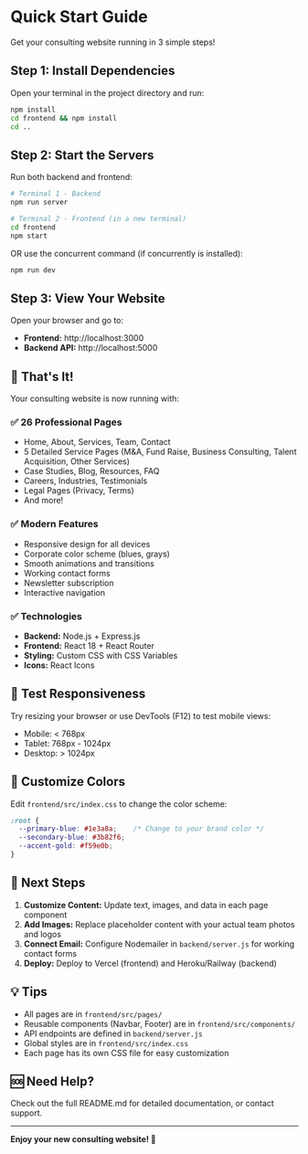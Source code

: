 # Quick Start Guide

Get your consulting website running in 3 simple steps!

## Step 1: Install Dependencies

Open your terminal in the project directory and run:

```bash
npm install
cd frontend && npm install
cd ..
```

## Step 2: Start the Servers

Run both backend and frontend:

```bash
# Terminal 1 - Backend
npm run server

# Terminal 2 - Frontend (in a new terminal)
cd frontend
npm start
```

OR use the concurrent command (if concurrently is installed):

```bash
npm run dev
```

## Step 3: View Your Website

Open your browser and go to:
- **Frontend:** http://localhost:3000
- **Backend API:** http://localhost:5000

## 🎉 That's It!

Your consulting website is now running with:

### ✅ 26 Professional Pages
- Home, About, Services, Team, Contact
- 5 Detailed Service Pages (M&A, Fund Raise, Business Consulting, Talent Acquisition, Other Services)
- Case Studies, Blog, Resources, FAQ
- Careers, Industries, Testimonials
- Legal Pages (Privacy, Terms)
- And more!

### ✅ Modern Features
- Responsive design for all devices
- Corporate color scheme (blues, grays)
- Smooth animations and transitions
- Working contact forms
- Newsletter subscription
- Interactive navigation

### ✅ Technologies
- **Backend:** Node.js + Express.js
- **Frontend:** React 18 + React Router
- **Styling:** Custom CSS with CSS Variables
- **Icons:** React Icons

## 📱 Test Responsiveness

Try resizing your browser or use DevTools (F12) to test mobile views:
- Mobile: < 768px
- Tablet: 768px - 1024px  
- Desktop: > 1024px

## 🎨 Customize Colors

Edit `frontend/src/index.css` to change the color scheme:

```css
:root {
  --primary-blue: #1e3a8a;    /* Change to your brand color */
  --secondary-blue: #3b82f6;
  --accent-gold: #f59e0b;
}
```

## 🚀 Next Steps

1. **Customize Content:** Update text, images, and data in each page component
2. **Add Images:** Replace placeholder content with your actual team photos and logos
3. **Connect Email:** Configure Nodemailer in `backend/server.js` for working contact forms
4. **Deploy:** Deploy to Vercel (frontend) and Heroku/Railway (backend)

## 💡 Tips

- All pages are in `frontend/src/pages/`
- Reusable components (Navbar, Footer) are in `frontend/src/components/`
- API endpoints are defined in `backend/server.js`
- Global styles are in `frontend/src/index.css`
- Each page has its own CSS file for easy customization

## 🆘 Need Help?

Check out the full README.md for detailed documentation, or contact support.

---

**Enjoy your new consulting website! 🎊**

